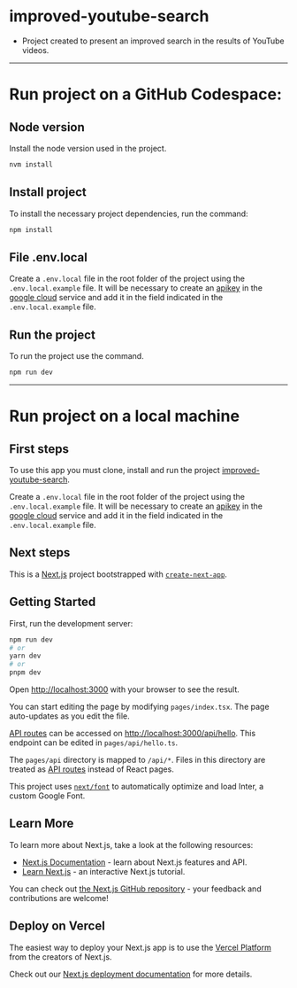 # improved-youtube-search

- Project created to present an improved search in the results of YouTube videos.

---

# Run project on a GitHub Codespace:

## Node version

Install the node version used in the project.

```bash
nvm install
```

## Install project

To install the necessary project dependencies, run the command:

```bash
npm install
```

## File .env.local

Create a `.env.local` file in the root folder of the project using the `.env.local.example` file. It will be necessary to create an [apikey](https://developers.google.com/youtube/v3/getting-started?hl=pt-br) in the [google cloud](https://console.cloud.google.com/) service and add it in the field indicated in the `.env.local.example` file.

## Run the project

To run the project use the command.

```bash
npm run dev
```

---

# Run project on a local machine

## First steps

To use this app you must clone, install and run the project [improved-youtube-search](https://github.com/guilhermelaureano/improved-youtube-search).

Create a `.env.local` file in the root folder of the project using the `.env.local.example` file. It will be necessary to create an [apikey](https://developers.google.com/youtube/v3/getting-started?hl=pt-br) in the [google cloud](https://console.cloud.google.com/) service and add it in the field indicated in the `.env.local.example` file.

## Next steps

This is a [Next.js](https://nextjs.org/) project bootstrapped with [`create-next-app`](https://github.com/vercel/next.js/tree/canary/packages/create-next-app).

## Getting Started

First, run the development server:

```bash
npm run dev
# or
yarn dev
# or
pnpm dev
```

Open [http://localhost:3000](http://localhost:3000) with your browser to see the result.

You can start editing the page by modifying `pages/index.tsx`. The page auto-updates as you edit the file.

[API routes](https://nextjs.org/docs/api-routes/introduction) can be accessed on [http://localhost:3000/api/hello](http://localhost:3000/api/hello). This endpoint can be edited in `pages/api/hello.ts`.

The `pages/api` directory is mapped to `/api/*`. Files in this directory are treated as [API routes](https://nextjs.org/docs/api-routes/introduction) instead of React pages.

This project uses [`next/font`](https://nextjs.org/docs/basic-features/font-optimization) to automatically optimize and load Inter, a custom Google Font.

## Learn More

To learn more about Next.js, take a look at the following resources:

- [Next.js Documentation](https://nextjs.org/docs) - learn about Next.js features and API.
- [Learn Next.js](https://nextjs.org/learn) - an interactive Next.js tutorial.

You can check out [the Next.js GitHub repository](https://github.com/vercel/next.js/) - your feedback and contributions are welcome!

## Deploy on Vercel

The easiest way to deploy your Next.js app is to use the [Vercel Platform](https://vercel.com/new?utm_medium=default-template&filter=next.js&utm_source=create-next-app&utm_campaign=create-next-app-readme) from the creators of Next.js.

Check out our [Next.js deployment documentation](https://nextjs.org/docs/deployment) for more details.
